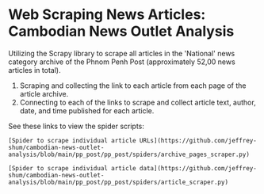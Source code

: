 # Web Scraping News Articles: Cambodian News Outlet Analysis

Utilizing the Scrapy library to scrape all articles in the 'National' news category archive of the Phnom Penh Post (approximately 52,00 news articles in total).

  1. Scraping and collecting the link to each article from each page of the article archive.
  2. Connecting to each of the links to scrape and collect article text, author, date, and time published for each article.

See these links to view the spider scripts:
  
    [Spider to scrape individual article URLs](https://github.com/jeffrey-shum/cambodian-news-outlet-analysis/blob/main/pp_post/pp_post/spiders/archive_pages_scraper.py)

    [Spider to scrape individual article data](https://github.com/jeffrey-shum/cambodian-news-outlet-analysis/blob/main/pp_post/pp_post/spiders/article_scraper.py)
